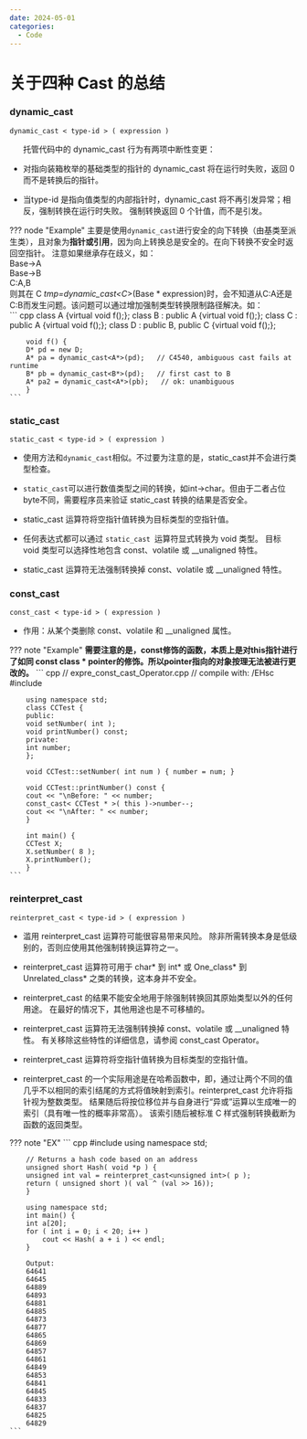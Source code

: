 ```yaml
---
date: 2024-05-01
categories:
  - Code
---
```


# 关于四种 Cast 的总结

<!-- more -->
### dynamic_cast

    dynamic_cast < type-id > ( expression )

&nbsp;&nbsp; &nbsp;&nbsp; 托管代码中的 dynamic_cast 行为有两项中断性变更：

- 对指向装箱枚举的基础类型的指针的 dynamic_cast 将在运行时失败，返回 0 而不是转换后的指针。

- 当type-id 是指向值类型的内部指针时，dynamic_cast 将不再引发异常；相反，强制转换在运行时失败。 强制转换返回 0 个针值，而不是引发。

??? node "Example"
    主要是使用`dynamic_cast`进行安全的向下转换（由基类至派生类），且对象为**指针或引用**，因为向上转换总是安全的。在向下转换不安全时返回空指针。
    注意如果继承存在歧义，如：<br/>
    Base->A <br/>
    Base->B <br/>
    C:A,B <br/>
    则其在 C *tmp=dynamic_cast<C*>(Base * expression)时，会不知道从C:A还是C:B而发生问题。该问题可以通过增加强制类型转换限制路径解决。如：<br/>
    ``` cpp
        class A {virtual void f();};
        class B : public A {virtual void f();};
        class C : public A {virtual void f();};
        class D : public B, public C {virtual void f();};

        void f() {
        D* pd = new D;
        A* pa = dynamic_cast<A*>(pd);   // C4540, ambiguous cast fails at runtime
        B* pb = dynamic_cast<B*>(pd);   // first cast to B
        A* pa2 = dynamic_cast<A*>(pb);   // ok: unambiguous
        }
    ```

### static_cast

    static_cast < type-id > ( expression )
- 使用方法和`dynamic_cast`相似。不过要为注意的是，static_cast并不会进行类型检查。
- `static_cast`可以进行数值类型之间的转换，如int->char。但由于二者占位byte不同，需要程序员来验证 static_cast 转换的结果是否安全。
- static_cast 运算符将空指针值转换为目标类型的空指针值。

- 任何表达式都可以通过 `static_cast `运算符显式转换为 void 类型。 目标 void 类型可以选择性地包含 const、volatile 或 __unaligned 特性。

- static_cast 运算符无法强制转换掉 const、volatile 或 __unaligned 特性。

### const_cast
    const_cast < type-id > ( expression )

- 作用：从某个类删除 const、volatile 和 __unaligned 属性。

??? note "Example"
    **需要注意的是，const修饰的函数，本质上是对this指针进行了如同 const class * pointer的修饰。所以pointer指向的对象按理无法被进行更改的。**
    ``` cpp
        // expre_const_cast_Operator.cpp
        // compile with: /EHsc
        #include <iostream>

        using namespace std;
        class CCTest {
        public:
        void setNumber( int );
        void printNumber() const;
        private:
        int number;
        };

        void CCTest::setNumber( int num ) { number = num; }

        void CCTest::printNumber() const {
        cout << "\nBefore: " << number;
        const_cast< CCTest * >( this )->number--;
        cout << "\nAfter: " << number;
        }

        int main() {
        CCTest X;
        X.setNumber( 8 );
        X.printNumber();
        }
    ```

### reinterpret_cast

    reinterpret_cast < type-id > ( expression )

  - 滥用 reinterpret_cast 运算符可能很容易带来风险。 除非所需转换本身是低级别的，否则应使用其他强制转换运算符之一。

  -  reinterpret_cast 运算符可用于 char* 到 int* 或 One_class* 到 Unrelated_class* 之类的转换，这本身并不安全。

  - reinterpret_cast 的结果不能安全地用于除强制转换回其原始类型以外的任何用途。 在最好的情况下，其他用途也是不可移植的。

  -    reinterpret_cast 运算符无法强制转换掉 const、volatile 或 __unaligned 特性。 有关移除这些特性的详细信息，请参阅 const_cast Operator。

  - reinterpret_cast 运算符将空指针值转换为目标类型的空指针值。

  -  reinterpret_cast 的一个实际用途是在哈希函数中，即，通过让两个不同的值几乎不以相同的索引结尾的方式将值映射到索引。reinterpret_cast 允许将指针视为整数类型。 结果随后将按位移位并与自身进行“异或”运算以生成唯一的索引（具有唯一性的概率非常高）。 该索引随后被标准 C 样式强制转换截断为函数的返回类型。

??? note "EX"
    ``` cpp
        #include <iostream>
        using namespace std;

        // Returns a hash code based on an address
        unsigned short Hash( void *p ) {
        unsigned int val = reinterpret_cast<unsigned int>( p );
        return ( unsigned short )( val ^ (val >> 16));
        }

        using namespace std;
        int main() {
        int a[20];
        for ( int i = 0; i < 20; i++ )
            cout << Hash( a + i ) << endl;
        }

        Output:
        64641
        64645
        64889
        64893
        64881
        64885
        64873
        64877
        64865
        64869
        64857
        64861
        64849
        64853
        64841
        64845
        64833
        64837
        64825
        64829
    ```